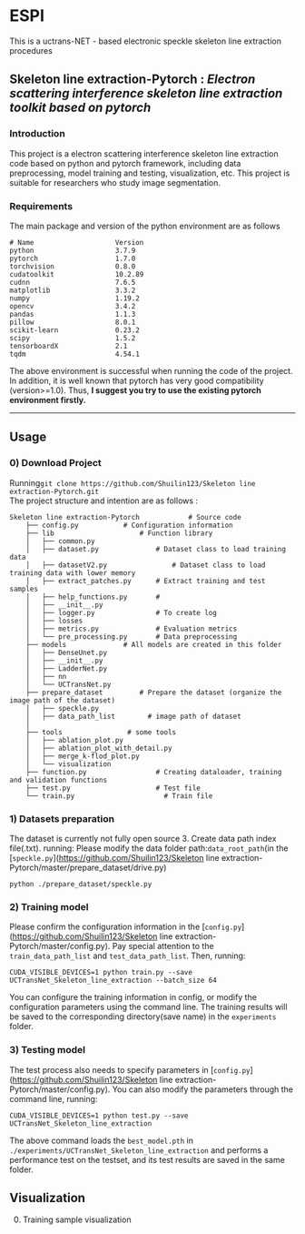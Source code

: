 # ESPI
This is a uctrans-NET - based electronic speckle skeleton line extraction procedures 
## __Skeleton line extraction-Pytorch__ : _Electron scattering interference skeleton line extraction toolkit based on pytorch_
### Introduction
This project is a electron scattering interference skeleton line extraction code based on python and pytorch framework, including data preprocessing, model training and testing, visualization, etc. This project is suitable for researchers who study image segmentation.   
### Requirements  
The main package and version of the python environment are as follows
```
# Name                    Version         
python                    3.7.9                    
pytorch                   1.7.0         
torchvision               0.8.0         
cudatoolkit               10.2.89       
cudnn                     7.6.5           
matplotlib                3.3.2              
numpy                     1.19.2        
opencv                    3.4.2         
pandas                    1.1.3        
pillow                    8.0.1         
scikit-learn              0.23.2          
scipy                     1.5.2           
tensorboardX              2.1        
tqdm                      4.54.1             
```  
The above environment is successful when running the code of the project. In addition, it is well known that pytorch has very good compatibility (version>=1.0). Thus, __I suggest you try to use the existing pytorch environment firstly.__  

---  
## Usage 
### 0) Download Project 

Running```git clone https://github.com/Shuilin123/Skeleton line extraction-Pytorch.git```  
The project structure and intention are as follows : 
```
Skeleton line extraction-Pytorch			# Source code		
    ├── config.py		 	# Configuration information
    ├── lib			            # Function library
    │   ├── common.py
    │   ├── dataset.py		        # Dataset class to load training data
    │   ├── datasetV2.py		        # Dataset class to load training data with lower memory
    │   ├── extract_patches.py		# Extract training and test samples
    │   ├── help_functions.py		# 
    │   ├── __init__.py
    │   ├── logger.py 		        # To create log
    │   ├── losses
    │   ├── metrics.py		        # Evaluation metrics
    │   └── pre_processing.py		# Data preprocessing
    ├── models		        # All models are created in this folder
    │   ├── DenseUnet.py
    │   ├── __init__.py
    │   ├── LadderNet.py
    │   ├── nn
    │   └── UCTransNet.py
    ├── prepare_dataset	        # Prepare the dataset (organize the image path of the dataset)
    │   ├── speckle.py
    │   ├── data_path_list		  # image path of dataset
    │   
    ├── tools			     # some tools
    │   ├── ablation_plot.py
    │   ├── ablation_plot_with_detail.py
    │   ├── merge_k-flod_plot.py
    │   └── visualization
    ├── function.py			        # Creating dataloader, training and validation functions 
    ├── test.py			            # Test file
    └── train.py			          # Train file
```
### 1) Datasets preparation 
The dataset is currently not fully open source
3. Create data path index file(.txt). running:
Please modify the data folder path:`data_root_path`(in the [`speckle.py`](https://github.com/Shuilin123/Skeleton line extraction-Pytorch/master/prepare_dataset/drive.py) 
```
python ./prepare_dataset/speckle.py           
```
### 2) Training model
Please confirm the configuration information in the [`config.py`](https://github.com/Shuilin123/Skeleton line extraction-Pytorch/master/config.py). Pay special attention to the `train_data_path_list` and `test_data_path_list`. Then, running:
```
CUDA_VISIBLE_DEVICES=1 python train.py --save UCTransNet_Skeleton_line_extraction --batch_size 64
```
You can configure the training information in config, or modify the configuration parameters using the command line. The training results will be saved to the corresponding directory(save name) in the `experiments` folder.  
### 3) Testing model
The test process also needs to specify parameters in [`config.py`](https://github.com/Shuilin123/Skeleton line extraction-Pytorch/master/config.py). You can also modify the parameters through the command line, running:
```
CUDA_VISIBLE_DEVICES=1 python test.py --save UCTransNet_Skeleton_line_extraction  
```  
The above command loads the `best_model.pth` in `./experiments/UCTransNet_Skeleton_line_extraction` and performs a performance test on the testset, and its test results are saved in the same folder.    

## Visualization
0. Training sample visualization  



